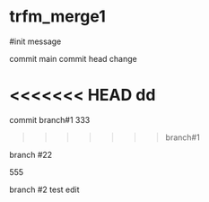 # trfm_merge1
#init message

commit main 
commit head change

<<<<<<< HEAD
dd
=======
commit branch#1
 333
>>>>>>> branch#1

branch #22

555

branch #2 test edit